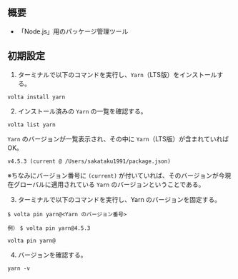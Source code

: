 ## 概要
- 「Node.js」用のパッケージ管理ツール

## 初期設定
1. ターミナルで以下のコマンドを実行し、`Yarn`（LTS版）をインストールする。

```Shell
volta install yarn
```

2. インストール済みの `Yarn` の一覧を確認する。

```Shell
volta list yarn
```

`Yarn` のバージョンが一覧表示され、その中に `Yarn`（LTS版）が含まれていればOK。

`v4.5.3 (current @ /Users/sakataku1991/package.json)`

※ちなみにバージョン番号に `(current)` が付いていれば、そのバージョンが今現在グローバルに適用されている `Yarn` のバージョンということである。

3. ターミナルで以下のコマンドを実行し、Yarn のバージョンを固定する。

`$ volta pin yarn@<Yarn のバージョン番号>`

`例）`
`$ volta pin yarn@4.5.3`

```Shell
volta pin yarn@
```

4. バージョンを確認する。

```Shell
yarn -v
```
